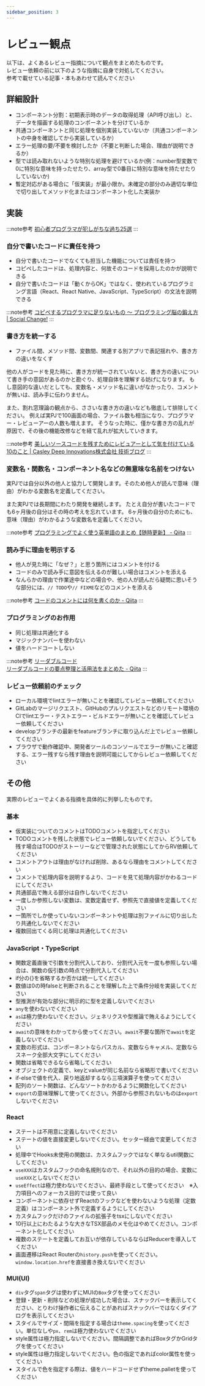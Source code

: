 ```yaml
---
sidebar_position: 3
---
```


# レビュー観点

以下は、よくあるレビュー指摘について観点をまとめたものです。  
レビュー依頼の前に以下のような指摘に自身で対処してください。  
参考で載せている記事・本もあわせて読んでください

## 詳細設計

- コンポーネント分割：初期表示時のデータの取得処理（API呼び出し）と、データを描画する処理のコンポーネントを分けているか
- 共通コンポーネントと同じ処理を個別実装していないか（共通コンポーネントの中身を確認してから実装しているか）
- エラー処理の要/不要を検討したか（不要と判断した場合、理由が説明できるか）
- 型では読み取れないような特別な処理を避けているか(例：number型変数で 0に特別な意味を持ったせたり、array型で0番目に特別な意味を持たせたりしていないか)
- 暫定対応がある場合に「仮実装」が最小限か。未確定の部分のみ適切な単位で切り出してメソッド化またはコンポーネント化した実装か

## 実装

:::note参考
[初心者プログラマが犯しがちな過ち25選](https://qiita.com/rana_kualu/items/379eefb3a40c6b44cb92)
:::

### 自分で書いたコードに責任を持つ

- 自分で書いたコードでなくても担当した機能については責任を持つ
- コピペしたコードは、処理内容と、何故そのコードを採用したのかが説明できる
- 自分で書いたコードは「動くからOK」ではなく、使われているプログラミング言語（React、React Native、JavaScript、TypeScript）の文法を説明できる

:::note参考
[コピペするプログラマに足りないもの 〜 プログラミング脳の鍛え方 | Social Change!](https://kuranuki.sonicgarden.jp/2017/02/programming-brain.html)
:::

### 書き方を統一する

- ファイル間、メソッド間、変数間、関連する別アプリで表記揺れや、書き方の違いをなくす

他の人がコードを見た時に、書き方が統一されていないと、書き方の違いについて書き手の意図があるのかと勘ぐり、処理自体を理解する妨げになります。
もし意図的な違いだとしても、変数名・メソッド名に違いがなかったり、コメントが無いは、読み手に伝わりません。

また、割れ窓理論の観点から、ささいな書き方の違いなども徹底して排除してください。
例えば実PJで100画面の場合、ファイル数も相当になり、プログラマー・レビューアーの人数も増えます。
そうなった時に、僅かな書き方の乱れが原因で、その後の機能改修などを経て乱れが拡大していきます。

:::note参考
[美しいソースコードを残すためにレビュアーとして気を付けている10のこと | Casley Deep Innovations株式会社 技術ブログ](https://www.casleyconsulting.co.jp/blog/engineer/295/)
:::

### 変数名・関数名・コンポーネント名などの無意味な名前をつけない

実PJでは自分以外の他人と協力して開発します。そのため他人が読んで意味（理由）がわかる変数名を定義してください。

また実PJでは長期間にわたり開発を継続します。
たとえ自分が書いたコードでも6ヶ月後の自分はその時の考えを忘れています。
6ヶ月後の自分のためにも、意味（理由）がわかるような変数名を定義してください。

:::note参考
[プログラミングでよく使う英単語のまとめ【随時更新】 - Qiita](https://qiita.com/Ted-HM/items/7dde25dcffae4cdc7923)
:::

### 読み手に理由を明示する

- 他人が見た時に「なぜ？」と思う箇所にはコメントを付ける
- コードのみで読み手に意図を伝えるのが難しい場合はコメントを添える
- なんらかの理由で作業途中などの場合や、他の人が読んだら疑問に思いそうな部分には、`// TODO`や`// FIXME`などのコメントを添える

:::note参考
[コードのコメントには何を書くのか - Qiita](https://qiita.com/ndxbn/items/8aa0c2a3c7ef1f044ffb)
:::

### プログラミングのお作用

- 同じ処理は共通化する
- マジックナンバーを使わない
- 値をハードコートしない

:::note参考
[リーダブルコード](https://www.amazon.co.jp/dp/4873115655)  
[リーダブルコードの要点整理と活用法をまとめた - Qiita](https://qiita.com/KNR109/items/3b14e2e8f89a33c0f959)
:::

### レビュー依頼前のチェック

- ローカル環境でlintエラーが無いことを確認してレビュー依頼してください
- GitLabのマージリクエスト、GitHubのプルリクエストなどのリモート環境のCIでlintエラー・テストエラー・ビルドエラーが無いことを確認してレビュー依頼してください
- developブランチの最新をfeatureブランチに取り込んだ上でレビュー依頼してください
- ブラウザで動作確認中、開発者ツールのコンソールでエラーが無いこと確認する、エラー残すなら残す理由を説明可能にしてからレビュー依頼してください

## その他

実際のレビューでよくある指摘を具体的に列挙したものです。

### 基本

- 仮実装についてのコメントはTODOコメントを指定してください
- TODOコメントを残した状態でレビュー依頼しないでください、どうしても残す場合はTODOがストーリーなどで管理された状態にしてからRV依頼してください
- コメントアウトは理由がなければ削除、あるなら理由をコメントしてください
- コメントで処理内容を説明するより、コードを見て処理内容がかわるコードにしてください
- 共通部品で賄える部分は自作しないでください
- 一度しか参照しない変数は、変数定義せず、参照先で直接値を定義してください
- 一箇所でしか使っていないコンポーネントや処理は別ファイルに切り出したり共通化しないでください
- 複数回出てくる同じ処理は共通化してください

### JavaScript・TypeScript

- 関数定義直後で引数を分割代入しており、分割代入元を一度も参照しない場合は、関数の仮引数の時点で分割代入してください
- if分の{}を省略するか否かは統一してください
- 数値は0の時falseと判断されることを理解した上で条件分岐を実装してください
- 型推測が有効な部分に明示的に型を定義しないでください
- `any`を使わないでください
- `as`は極力使わないでください。ジェネリクスや型推論で賄えるようにしてください
- `await`の意味をわかってから使ってください。`await`不要な箇所で`await`を定義しないでください
- 変数の形式は、コンポーネントならパスカル、変数ならキャメル、定数ならスネーク全部大文字にしてください
- 関数は省略できるなら省略してください
- オブジェクトの定義で、keyとvalueが同じ名前なら省略形で書いてください
- if-elseで値を代入、戻り地返却するなら三項演算子を使ってください
- 配列のソート関数は、どんなソートかわかるように関数化してください
- `export`の意味理解して使ってください。外部から参照されないものは`export`しないでください

### React

- ステートは不用意に定義しないでください
- ステートの値を直接変更しないでください。セッター経由で変更してください
- 処理中でHooks未使用の関数は、カスタムフックではなく単なるutil関数にしてください
- `useXXX`はカスタムフックの命名規則なので、それ以外の目的の場合、変数に`useXXX`としないでください
- `useEffect`は極力使わないでください、最終手段として使ってください　※入力項目へのフォーカス目的では使って良い
- コンポーネントに依存せずReactのフックなどを使わないような処理（定数定義）はコンポーネント外で定義するようにしてください
- カスタムフックだけのファイルの拡張子をtsxにしないでください
- 10行以上にわたるような大きなTSX部品のメモ化はやめてください。コンポーネント化してください
- 複数のステートを定義してお互いが依存しているならばReducerを導入してください
- 画面遷移はReact Routerの`history.push`を使ってください。`window.location.href`を直接書き換えないでください

### MUI(UI)

- `div`タグ`span`タグは使わずにMUIの`Box`タグを使ってください
- 登録・更新・削除などの処理が成功した場合は、スナックバーを表示してください、とりわけ操作者に伝えることがあればスナックバーではなくダイアログを表示してください
- スタイルでサイズ・間隔を指定する場合は`theme.spacing`を使ってください。単位なしや`px`、`rem`は極力使わないでください
- style属性は極力指定しないでください。間隔調整であればBoxタグかGridタグを使ってください
- style属性は極力指定しないでください。色の指定であればcolor属性を使ってください
- スタイルで色を指定する際は、値をハードコードせずtheme.palletを使ってください
